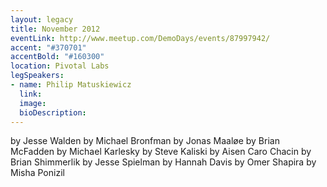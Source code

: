 ```yaml
---
layout: legacy
title: November 2012
eventLink: http://www.meetup.com/DemoDays/events/87997942/
accent: "#370701"
accentBold: "#160300"
location: Pivotal Labs
legSpeakers:
- name: Philip Matuskiewicz
  link: 
  image: 
  bioDescription:
---
```


by Jesse Walden
by Michael Bronfman
by Jonas Maaløe
by Brian McFadden
by Michael Karlesky
by Steve Kaliski
by Aisen Caro Chacin
by Brian Shimmerlik
by Jesse Spielman
by Hannah Davis
by Omer Shapira
by Misha Ponizil